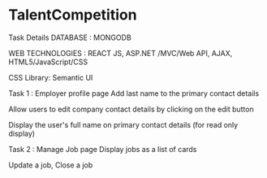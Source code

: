 # TalentCompetition

Task Details
DATABASE : MONGODB

WEB TECHNOLOGIES : REACT JS, ASP.NET /MVC/Web API, AJAX, HTML5/JavaScript/CSS

CSS Library: Semantic UI

Task 1 : Employer profile page
Add last name to the primary contact details

Allow users to edit company contact details by clicking on the edit button

Display the user's full name on primary contact details (for read only display)

Task 2 : Manage Job page
Display jobs as a list of cards

Update a job, Close a job
